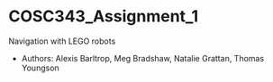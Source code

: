 # COSC343_Assignment_1
Navigation with LEGO robots

- Authors: Alexis Barltrop, Meg Bradshaw, Natalie Grattan, Thomas Youngson

